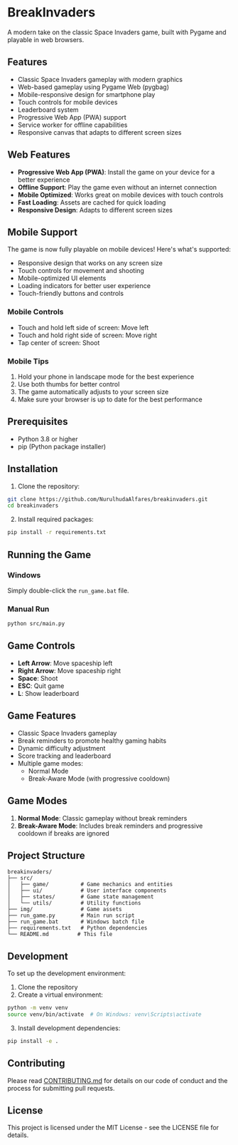 # BreakInvaders

A modern take on the classic Space Invaders game, built with Pygame and playable in web browsers.

## Features

- Classic Space Invaders gameplay with modern graphics
- Web-based gameplay using Pygame Web (pygbag)
- Mobile-responsive design for smartphone play
- Touch controls for mobile devices
- Leaderboard system
- Progressive Web App (PWA) support
- Service worker for offline capabilities
- Responsive canvas that adapts to different screen sizes

## Web Features

- **Progressive Web App (PWA)**: Install the game on your device for a better experience
- **Offline Support**: Play the game even without an internet connection
- **Mobile Optimized**: Works great on mobile devices with touch controls
- **Fast Loading**: Assets are cached for quick loading
- **Responsive Design**: Adapts to different screen sizes

## Mobile Support

The game is now fully playable on mobile devices! Here's what's supported:

- Responsive design that works on any screen size
- Touch controls for movement and shooting
- Mobile-optimized UI elements
- Loading indicators for better user experience
- Touch-friendly buttons and controls

### Mobile Controls
- Touch and hold left side of screen: Move left
- Touch and hold right side of screen: Move right
- Tap center of screen: Shoot

### Mobile Tips
1. Hold your phone in landscape mode for the best experience
2. Use both thumbs for better control
3. The game automatically adjusts to your screen size
4. Make sure your browser is up to date for the best performance

## Prerequisites

- Python 3.8 or higher
- pip (Python package installer)

## Installation

1. Clone the repository:
```bash
git clone https://github.com/NurulhudaAlfares/breakinvaders.git
cd breakinvaders
```

2. Install required packages:
```bash
pip install -r requirements.txt
```

## Running the Game

### Windows
Simply double-click the `run_game.bat` file.

### Manual Run
```bash
python src/main.py
```

## Game Controls

- **Left Arrow**: Move spaceship left
- **Right Arrow**: Move spaceship right
- **Space**: Shoot
- **ESC**: Quit game
- **L**: Show leaderboard

## Game Features

- Classic Space Invaders gameplay
- Break reminders to promote healthy gaming habits
- Dynamic difficulty adjustment
- Score tracking and leaderboard
- Multiple game modes:
  - Normal Mode
  - Break-Aware Mode (with progressive cooldown)

## Game Modes

1. **Normal Mode**: Classic gameplay without break reminders
2. **Break-Aware Mode**: Includes break reminders and progressive cooldown if breaks are ignored

## Project Structure

```
breakinvaders/
├── src/
│   ├── game/          # Game mechanics and entities
│   ├── ui/            # User interface components
│   ├── states/        # Game state management
│   └── utils/         # Utility functions
├── img/               # Game assets
├── run_game.py        # Main run script
├── run_game.bat       # Windows batch file
├── requirements.txt   # Python dependencies
└── README.md         # This file
```

## Development

To set up the development environment:

1. Clone the repository
2. Create a virtual environment:
```bash
python -m venv venv
source venv/bin/activate  # On Windows: venv\Scripts\activate
```
3. Install development dependencies:
```bash
pip install -e .
```

## Contributing

Please read [CONTRIBUTING.md](CONTRIBUTING.md) for details on our code of conduct and the process for submitting pull requests.

## License

This project is licensed under the MIT License - see the LICENSE file for details.
